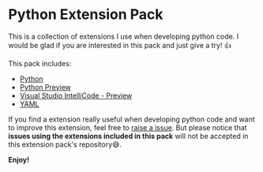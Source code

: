 # Python Extension Pack

This is a collection of extensions I use when developing python code.
I would be glad if you are interested in this pack and just give a try! :thumbsup:

This pack includes:

- [Python](https://marketplace.visualstudio.com/items?itemName=ms-python.python)
- [Python Preview](https://marketplace.visualstudio.com/items?itemName=dongli.python-preview)
- [Visual Studio IntelliCode - Preview](https://marketplace.visualstudio.com/items?itemName=VisualStudioExptTeam.vscodeintellicode)
- [YAML](https://marketplace.visualstudio.com/items?itemName=redhat.vscode-yaml)

If you find a extension really useful when developing python code and want to
improve this extension, feel free to [raise a issue](https://github.com/LeoJhonSong/Python-Extension-Pack/issues).
But please notice that **issues using the extensions included in this pack**
will not be accepted in this extension pack's repository:sweat_smile:.

**Enjoy!**
